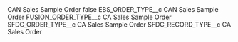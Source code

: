 <?xml version="1.0" encoding="UTF-8"?>
<CustomMetadata xmlns="http://soap.sforce.com/2006/04/metadata" xmlns:xsi="http://www.w3.org/2001/XMLSchema-instance" xmlns:xsd="http://www.w3.org/2001/XMLSchema">
    <label>CAN Sales Sample Order</label>
    <protected>false</protected>
    <values>
        <field>EBS_ORDER_TYPE__c</field>
        <value xsi:type="xsd:string">CAN Sales Sample Order</value>
    </values>
    <values>
        <field>FUSION_ORDER_TYPE__c</field>
        <value xsi:type="xsd:string">CA Sales Sample Order</value>
    </values>
    <values>
        <field>SFDC_ORDER_TYPE__c</field>
        <value xsi:type="xsd:string">CA Sales Sample Order</value>
    </values>
    <values>
        <field>SFDC_RECORD_TYPE__c</field>
        <value xsi:type="xsd:string">CA Sales Order</value>
    </values>
</CustomMetadata>
